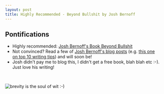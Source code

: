 ```yaml
---
layout: post
title: Highly Recommended - Beyond Bullshit by Josh Bernoff
---
```

## Pontifications

* Highly recommended: [Josh Bernoff's Book Beyond Bullshit](http://withoutbullshit.com/book)
* Not convinced? Read a few of [Josh Bernoff's blog posts](http://withoutbullshit.com/) (e.g. [this one on top 10 writing tips](http://withoutbullshit.com/blog/10-top-writing-tips-psychology)) and will soon be!
* Josh didn't pay me to blog this, I didn't get a free book, blah blah etc :-). Just love his writing!
<br />

![brevity is the soul of wit :-)](http://withoutbullshit.jbspartnersinc.netdna-cdn.com/wp-content/uploads/2016/07/On-Bullshit.png)

